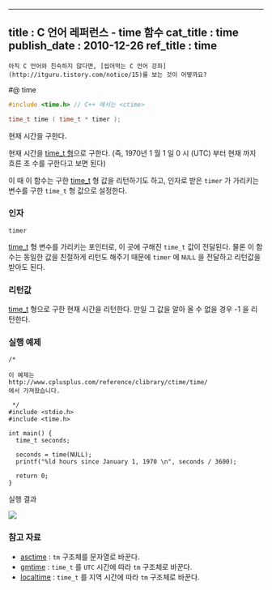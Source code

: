 ----------------
title : C 언어 레퍼런스 - time 함수
cat_title :  time
publish_date : 2010-12-26
ref_title : time
--------------



```warning
아직 C 언어와 친숙하지 않다면, [씹어먹는 C 언어 강좌](http://itguru.tistory.com/notice/15)를 보는 것이 어떻까요?

```

#@ time

```cpp
#include <time.h> // C++ 에서는 <ctime>

time_t time ( time_t * timer );
```


현재 시간을 구한다.

현재 시간을 [time_t 형](http://itguru.tistory.com/113)으로 구한다. (즉, 1970년 1 월 1 일 0 시 (UTC) 부터 현재 까지 흐른 초 수를 구한다고 보면 된다)

이 때 이 함수는 구한 [time_t](http://itguru.tistory.com/113) 형 값을 리턴하기도 하고, 인자로 받은 `timer` 가 가리키는 변수를 구한 `time_t` 형 값으로 설정한다.



###  인자




`timer`

[time_t](http://itguru.tistory.com/113) 형 변수를 가리키는 포인터로, 이 곳에 구해진 `time_t` 값이 전달된다. 물론 이 함수는 동일한 값을 친절하게 리턴도 해주기 때문에 `timer` 에 `NULL` 을 전달하고 리턴값을 받아도 된다.




###  리턴값




 [time_t](http://itguru.tistory.com/113) 형으로 구한 현재 시간을 리턴한다. 만일 그 값을 알아 올 수 없을 경우 -1 을 리턴한다.



###  실행 예제




```cpp-formatted
/*

이 예제는
http://www.cplusplus.com/reference/clibrary/ctime/time/
에서 가져왔습니다.

 */
#include <stdio.h>
#include <time.h>

int main() {
  time_t seconds;

  seconds = time(NULL);
  printf("%ld hours since January 1, 1970 \n", seconds / 3600);

  return 0;
}
```


실행 결과


![](http://img1.daumcdn.net/thumb/R1920x0/?fname=http%3A%2F%2Fcfile25.uf.tistory.com%2Fimage%2F133D89414D16827029ED76)




###  참고 자료


* [asctime](http://itguru.tistory.com/116)  :  `tm` 구조체를 문자열로 바꾼다.
*  [gmtime](http://itguru.tistory.com/119)  :  `time_t` 를 `UTC` 시간에 따라 `tm` 구조체로 바꾼다.
*  [localtime](http://itguru.tistory.com/120)  : `time_t` 를 지역 시간에 따라 `tm` 구조체로 바꾼다.